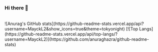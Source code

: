 ### Hi there 👋
<br>
![Anurag's GitHub stats](https://github-readme-stats.vercel.app/api?username=MayckL2&show_icons=true&theme=tokyonight)
[![Top Langs](https://github-readme-stats.vercel.app/api/top-langs/?username=MayckL2)](https://github.com/anuraghazra/github-readme-stats)




<!--
**MayckL2/MayckL2** is a ✨ _special_ ✨ repository because its `README.md` (this file) appears on your GitHub profile.

Here are some ideas to get you started:

- 🔭 I’m currently working on ...
- 🌱 I’m currently learning ...
- 👯 I’m looking to collaborate on ...
- 🤔 I’m looking for help with ...
- 💬 Ask me about ...
- 📫 How to reach me: ...
- 😄 Pronouns: ...
- ⚡ Fun fact: ...
-->
